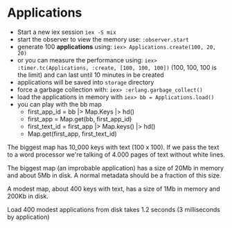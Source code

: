 # Applications

* Start a new iex session `iex -S mix`
* start the observer to view the memory use: `:observer.start`
* generate 100 **applications** using: `iex> Applications.create(100, 20, 20)`
* or you can measure the performance using: `iex> :timer.tc(Applications, :create, [100, 100, 100])` (100, 100, 100 is the limit) and can last until 10 minutes in be created
* applications will be saved into `storage` directory
* force a garbage collection with: `iex> :erlang.garbage_collect()`
* load the applications in memory with `iex> bb = Applications.load()`
* you can play with the bb map
  * first_app_id = bb |> Map.Keys |> hd()
  * first_app = Map.get(bb, first_app_id)
  * first_text_id = first_app |> Map.keys() |> hd()
  * Map.get(first_app, first_text_id)

The biggest map has 10_000 keys with text (100 x 100). If we pass the text to a word processor we're talking of 4.000 pages of text without white lines.

The biggest map (an improbable application) has a size of 20Mb in memory and about 5Mb in disk. A normal metadata should be a fraction of this size.

A modest map, about 400 keys with text, has a size of 1Mb in memory and 200Kb in disk.

Load 400 modest applications from disk takes 1.2 seconds (3 milliseconds by application)
